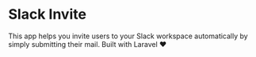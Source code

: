 # Slack Invite
This app helps you invite users to your Slack workspace automatically by simply submitting their mail. Built with Laravel :heart:
